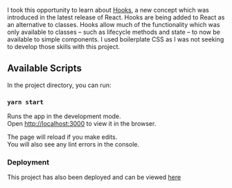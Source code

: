 I took this opportunity to learn about [Hooks](https://reactjs.org/docs/hooks-intro.html), a new concept which was introduced in the latest release of React. Hooks are being added to React as an alternative to classes. Hooks allow much of the functionality which was only available to classes – such as lifecycle methods and state – to now be available to simple components. I used boilerplate CSS as I was not seeking to develop those skills with this project.

## Available Scripts

In the project directory, you can run:

### `yarn start`

Runs the app in the development mode.<br>
Open [http://localhost:3000](http://localhost:3000) to view it in the browser.

The page will reload if you make edits.<br>
You will also see any lint errors in the console.

### Deployment

This project has also been deployed and can be viewed [here](https://react-crud-hooks-ilydixmbvv.now.sh/)
